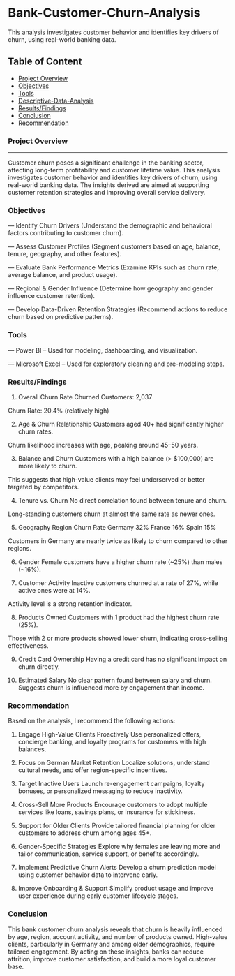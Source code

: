 # Bank-Customer-Churn-Analysis
This analysis investigates customer behavior and identifies key drivers of churn, using real-world banking data.

## Table of Content

- [Project Overview](project-overview)
- [Objectives](objectives)
- [Tools](tools)
- [Descriptive-Data-Analysis](descriptive-data-analysis)
- [Results/Findings](results/findings)
- [Conclusion](Conclusion)
- [Recommendation](recommendation)

### Project Overview
---

Customer churn poses a significant challenge in the banking sector, affecting long-term profitability and customer lifetime value. This analysis investigates customer behavior and identifies key drivers of churn, using real-world banking data. The insights derived are aimed at supporting customer retention strategies and improving overall service delivery.


### Objectives

— Identify Churn Drivers (Understand the demographic and behavioral factors contributing to customer churn).

— Assess Customer Profiles (Segment customers based on age, balance, tenure, geography, and other features).

— Evaluate Bank Performance Metrics (Examine KPIs such as churn rate, average balance, and product usage).

— Regional & Gender Influence (Determine how geography and gender influence customer retention).

— Develop Data-Driven Retention Strategies (Recommend actions to reduce churn based on predictive patterns).


### Tools

—  Power BI – Used for modeling, dashboarding, and visualization.

—  Microsoft Excel – Used for exploratory cleaning and pre-modeling steps.


### Results/Findings

1. Overall Churn Rate
Churned Customers: 2,037

Churn Rate: 20.4% (relatively high)


2. Age & Churn Relationship
Customers aged 40+ had significantly higher churn rates.

Churn likelihood increases with age, peaking around 45–50 years.


3. Balance and Churn
Customers with a high balance (> $100,000) are more likely to churn.

This suggests that high-value clients may feel underserved or better targeted by competitors.

4. Tenure vs. Churn
No direct correlation found between tenure and churn.

Long-standing customers churn at almost the same rate as newer ones.

5. Geography
Region	Churn Rate
Germany	32%
France	16%
Spain	15%

Customers in Germany are nearly twice as likely to churn compared to other regions.

6. Gender
Female customers have a higher churn rate (~25%) than males (~16%).

7. Customer Activity
Inactive customers churned at a rate of 27%, while active ones were at 14%.

Activity level is a strong retention indicator.

8. Products Owned
Customers with 1 product had the highest churn rate (25%).

Those with 2 or more products showed lower churn, indicating cross-selling effectiveness.

9. Credit Card Ownership
Having a credit card has no significant impact on churn directly.

10. Estimated Salary
No clear pattern found between salary and churn. Suggests churn is influenced more by engagement than income.


### Recommendation

Based on the analysis, I recommend the following actions:

1.  Engage High-Value Clients Proactively
Use personalized offers, concierge banking, and loyalty programs for customers with high balances.

2.  Focus on German Market Retention
Localize solutions, understand cultural needs, and offer region-specific incentives.

3.  Target Inactive Users
Launch re-engagement campaigns, loyalty bonuses, or personalized messaging to reduce inactivity.

4.  Cross-Sell More Products
Encourage customers to adopt multiple services like loans, savings plans, or insurance for stickiness.

5.  Support for Older Clients
Provide tailored financial planning for older customers to address churn among ages 45+.

6.  Gender-Specific Strategies
Explore why females are leaving more and tailor communication, service support, or benefits accordingly.

7.  Implement Predictive Churn Alerts
Develop a churn prediction model using customer behavior data to intervene early.

8.  Improve Onboarding & Support
Simplify product usage and improve user experience during early customer lifecycle stages.

### Conclusion

This bank customer churn analysis reveals that churn is heavily influenced by age, region, account activity, and number of products owned. High-value clients, particularly in Germany and among older demographics, require tailored engagement. By acting on these insights, banks can reduce attrition, improve customer satisfaction, and build a more loyal customer base.
